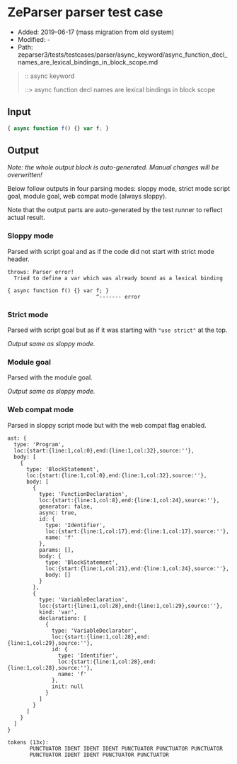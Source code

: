 # ZeParser parser test case

- Added: 2019-06-17 (mass migration from old system)
- Modified: -
- Path: zeparser3/tests/testcases/parser/async_keyword/async_function_decl_names_are_lexical_bindings_in_block_scope.md

> :: async keyword
>
> ::> async function decl names are lexical bindings in block scope

## Input

`````js
{ async function f() {} var f; }
`````

## Output

_Note: the whole output block is auto-generated. Manual changes will be overwritten!_

Below follow outputs in four parsing modes: sloppy mode, strict mode script goal, module goal, web compat mode (always sloppy).

Note that the output parts are auto-generated by the test runner to reflect actual result.

### Sloppy mode

Parsed with script goal and as if the code did not start with strict mode header.

`````
throws: Parser error!
  Tried to define a var which was already bound as a lexical binding

{ async function f() {} var f; }
                            ^------- error
`````

### Strict mode

Parsed with script goal but as if it was starting with `"use strict"` at the top.

_Output same as sloppy mode._

### Module goal

Parsed with the module goal.

_Output same as sloppy mode._

### Web compat mode

Parsed in sloppy script mode but with the web compat flag enabled.

`````
ast: {
  type: 'Program',
  loc:{start:{line:1,col:0},end:{line:1,col:32},source:''},
  body: [
    {
      type: 'BlockStatement',
      loc:{start:{line:1,col:0},end:{line:1,col:32},source:''},
      body: [
        {
          type: 'FunctionDeclaration',
          loc:{start:{line:1,col:8},end:{line:1,col:24},source:''},
          generator: false,
          async: true,
          id: {
            type: 'Identifier',
            loc:{start:{line:1,col:17},end:{line:1,col:17},source:''},
            name: 'f'
          },
          params: [],
          body: {
            type: 'BlockStatement',
            loc:{start:{line:1,col:21},end:{line:1,col:24},source:''},
            body: []
          }
        },
        {
          type: 'VariableDeclaration',
          loc:{start:{line:1,col:28},end:{line:1,col:29},source:''},
          kind: 'var',
          declarations: [
            {
              type: 'VariableDeclarator',
              loc:{start:{line:1,col:28},end:{line:1,col:29},source:''},
              id: {
                type: 'Identifier',
                loc:{start:{line:1,col:28},end:{line:1,col:28},source:''},
                name: 'f'
              },
              init: null
            }
          ]
        }
      ]
    }
  ]
}

tokens (13x):
       PUNCTUATOR IDENT IDENT IDENT PUNCTUATOR PUNCTUATOR PUNCTUATOR
       PUNCTUATOR IDENT IDENT PUNCTUATOR PUNCTUATOR
`````

